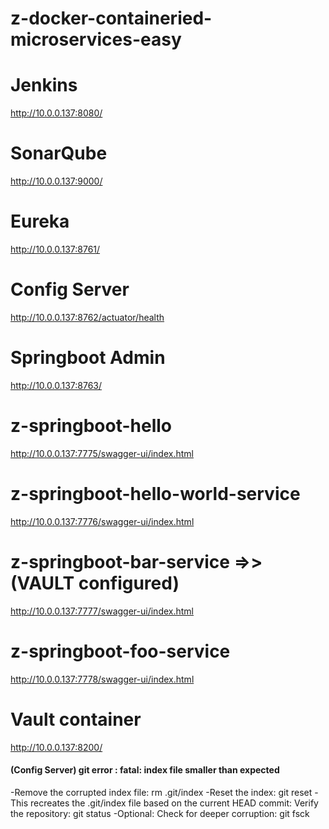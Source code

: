 # z-docker-containeried-microservices-easy

# Jenkins
http://10.0.0.137:8080/
# SonarQube
http://10.0.0.137:9000/
# Eureka
http://10.0.0.137:8761/
# Config Server
http://10.0.0.137:8762/actuator/health
# Springboot Admin
http://10.0.0.137:8763/

# z-springboot-hello
http://10.0.0.137:7775/swagger-ui/index.html
# z-springboot-hello-world-service
http://10.0.0.137:7776/swagger-ui/index.html
# z-springboot-bar-service =>> (VAULT configured)
http://10.0.0.137:7777/swagger-ui/index.html
# z-springboot-foo-service
http://10.0.0.137:7778/swagger-ui/index.html

# Vault container
http://10.0.0.137:8200/


#### (Config Server) git error : fatal: index file smaller than expected
-Remove the corrupted index file:
	rm .git/index
-Reset the index:
	git reset
-This recreates the .git/index file based on the current HEAD commit: Verify the repository:
	git status
-Optional: Check for deeper corruption:
	git fsck



